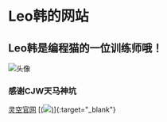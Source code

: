 # Leo韩的网站
## Leo韩是编程猫的一位训练师哦！
![头像](https://i.bmp.ovh/imgs/2019/10/a017df3937d241aa.png)
### 感谢CJW天马神坑
[灵空官网](https://lingkong-robot.cn)
[[(![](https://i.bmp.ovh/imgs/2019/10/15aa0b1cc5d18dba.png))]](https://shequ.codemao.cn/){:target="_blank"} 
